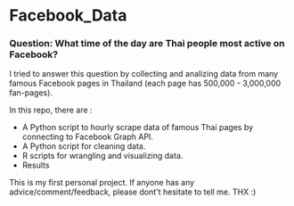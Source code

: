 # Facebook_Data
### Question: What time of the day are Thai people most active on Facebook?  
I tried to answer this question by collecting and analizing data from many famous Facebook pages in Thailand (each page has 500,000 - 3,000,000 fan-pages).

In this repo, there are :
- A Python script to hourly scrape data of famous Thai pages by connecting to Facebook Graph API. 
- A Python script for cleaning data.
- R scripts for wrangling and visualizing data.
- Results

This is my first personal project. If anyone has any advice/comment/feedback, please dont't hesitate to tell me. THX :) 
